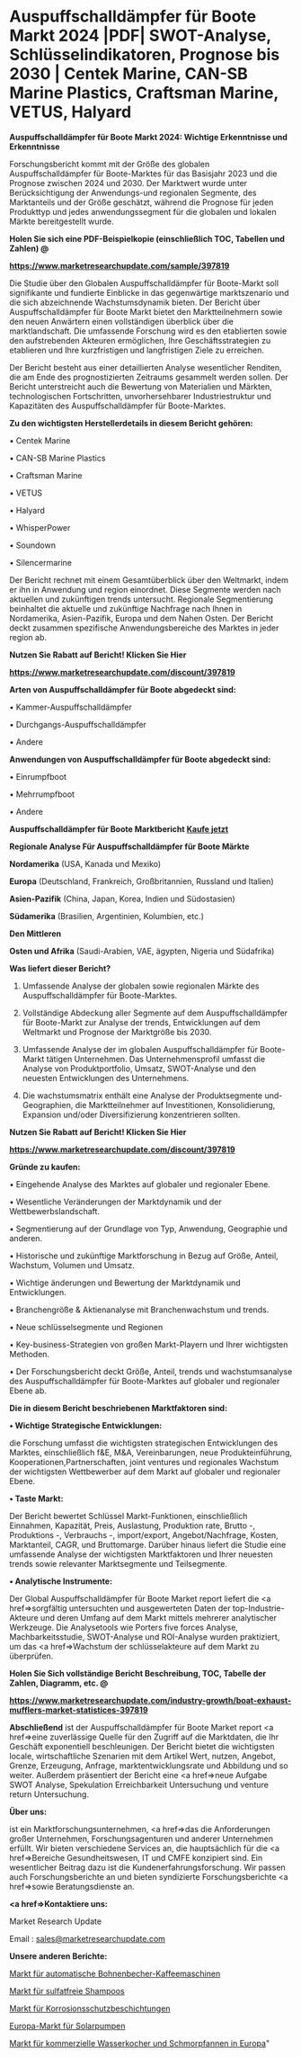 # Auspuffschalldämpfer für Boote Markt 2024 |PDF| SWOT-Analyse, Schlüsselindikatoren, Prognose bis 2030 | Centek Marine, CAN-SB Marine Plastics, Craftsman Marine, VETUS, Halyard

<strong>Auspuffschalldämpfer für Boote Markt 2024: Wichtige Erkenntnisse und Erkenntnisse</strong>

Forschungsbericht kommt mit der Größe des globalen Auspuffschalldämpfer für Boote-Marktes für das Basisjahr 2023 und die Prognose zwischen 2024 und 2030. Der Marktwert wurde unter Berücksichtigung der Anwendungs-und regionalen Segmente, des Marktanteils und der Größe geschätzt, während die Prognose für jeden Produkttyp und jedes anwendungssegment für die globalen und lokalen Märkte bereitgestellt wurde.



<strong>Holen Sie sich eine PDF-Beispielkopie (einschließlich TOC, Tabellen und Zahlen) @
</strong>

<strong><a href=https://www.marketresearchupdate.com/sample/397819>

<strong>https://www.marketresearchupdate.com/sample/397819</u></font></a></strong></strong>

Die Studie über den Globalen Auspuffschalldämpfer für Boote-Markt soll signifikante und fundierte Einblicke in das gegenwärtige marktszenario und die sich abzeichnende Wachstumsdynamik bieten. Der Bericht über Auspuffschalldämpfer für Boote Markt bietet den Marktteilnehmern sowie den neuen Anwärtern einen vollständigen überblick über die marktlandschaft. Die umfassende Forschung wird es den etablierten sowie den aufstrebenden Akteuren ermöglichen, Ihre Geschäftsstrategien zu etablieren und Ihre kurzfristigen und langfristigen Ziele zu erreichen.

Der Bericht besteht aus einer detaillierten Analyse wesentlicher Renditen, die am Ende des prognostizierten Zeitraums gesammelt werden sollen. Der Bericht unterstreicht auch die Bewertung von Materialien und Märkten, technologischen Fortschritten, unvorhersehbarer Industriestruktur und Kapazitäten des Auspuffschalldämpfer für Boote-Marktes.



<strong>Zu den wichtigsten Herstellerdetails in diesem Bericht gehören:</strong>

• Centek Marine

• CAN-SB Marine Plastics

• Craftsman Marine

• VETUS

• Halyard

• WhisperPower

• Soundown

• Silencermarine

Der Bericht rechnet mit einem Gesamtüberblick über den Weltmarkt, indem er ihn in Anwendung und region einordnet. Diese Segmente werden nach aktuellen und zukünftigen trends untersucht. Regionale Segmentierung beinhaltet die aktuelle und zukünftige Nachfrage nach Ihnen in Nordamerika, Asien-Pazifik, Europa und dem Nahen Osten. Der Bericht deckt zusammen spezifische Anwendungsbereiche des Marktes in jeder region ab.



<strong>Nutzen Sie Rabatt auf Bericht! Klicken Sie Hier
</strong>

<strong><a href=https://www.marketresearchupdate.com/discount/397819>https://www.marketresearchupdate.com/discount/397819</b></u></font></strong></a>



<strong>Arten von Auspuffschalldämpfer für Boote abgedeckt sind:</strong>

• Kammer-Auspuffschalldämpfer

• Durchgangs-Auspuffschalldämpfer

• Andere



<strong>Anwendungen von Auspuffschalldämpfer für Boote abgedeckt sind:</strong>

• Einrumpfboot

• Mehrrumpfboot

• Andere



<strong>Auspuffschalldämpfer für Boote Marktbericht <a href=https://www.marketresearchupdate.com/buynow/397819>Kaufe jetzt</a></strong>



<strong>Regionale Analyse Für Auspuffschalldämpfer für Boote Märkte</strong>



<strong>Nordamerika</strong> (USA, Kanada und Mexiko)



<strong>Europa</strong> (Deutschland, Frankreich, Großbritannien, Russland und Italien)



<strong>Asien-Pazifik</strong> (China, Japan, Korea, Indien und Südostasien)



<strong>Südamerika</strong> (Brasilien, Argentinien, Kolumbien, etc.)



<strong>Den Mittleren</strong> 

<strong>Osten und Afrika</strong> (Saudi-Arabien, VAE, ägypten, Nigeria und Südafrika)



<strong>Was liefert dieser Bericht?</strong>

1. Umfassende Analyse der globalen sowie regionalen Märkte des Auspuffschalldämpfer für Boote-Marktes.

2. Vollständige Abdeckung aller Segmente auf dem Auspuffschalldämpfer für Boote-Markt zur Analyse der trends, Entwicklungen auf dem Weltmarkt und Prognose der Marktgröße bis 2030.

3. Umfassende Analyse der im globalen Auspuffschalldämpfer für Boote-Markt tätigen Unternehmen. Das Unternehmensprofil umfasst die Analyse von Produktportfolio, Umsatz, SWOT-Analyse und den neuesten Entwicklungen des Unternehmens.

4. Die wachstumsmatrix enthält eine Analyse der Produktsegmente und-Geographien, die Marktteilnehmer auf Investitionen, Konsolidierung, Expansion und/oder Diversifizierung konzentrieren sollten.



<strong>Nutzen Sie Rabatt auf Bericht! Klicken Sie Hier
</strong>

<strong><a href=https://www.marketresearchupdate.com/discount/397819>https://www.marketresearchupdate.com/discount/397819</b></u></font></strong></a>



<strong>Gründe zu kaufen:</strong>

• Eingehende Analyse des Marktes auf globaler und regionaler Ebene.

• Wesentliche Veränderungen der Marktdynamik und der Wettbewerbslandschaft.

• Segmentierung auf der Grundlage von Typ, Anwendung, Geographie und anderen.

• Historische und zukünftige Marktforschung in Bezug auf Größe, Anteil, Wachstum, Volumen und Umsatz.

• Wichtige änderungen und Bewertung der Marktdynamik und Entwicklungen.

• Branchengröße &amp; Aktienanalyse mit Branchenwachstum und trends.

• Neue schlüsselsegmente und Regionen

• Key-business-Strategien von großen Markt-Playern und Ihrer wichtigsten Methoden.

• Der Forschungsbericht deckt Größe, Anteil, trends und wachstumsanalyse des Auspuffschalldämpfer für Boote-Marktes auf globaler und regionaler Ebene ab.



<strong>Die in diesem Bericht beschriebenen Marktfaktoren sind:</strong>



<strong>• Wichtige Strategische Entwicklungen:</strong>

die Forschung umfasst die wichtigsten strategischen Entwicklungen des Marktes, einschließlich f&amp;E, M&amp;A, Vereinbarungen, neue Produkteinführung, Kooperationen,Partnerschaften, joint ventures und regionales Wachstum der wichtigsten Wettbewerber auf dem Markt auf globaler und regionaler Ebene.



<strong>• Taste Markt:</strong>

Der Bericht bewertet Schlüssel Markt-Funktionen, einschließlich Einnahmen, Kapazität, Preis, Auslastung, Produktion rate, Brutto -, Produktions -, Verbrauchs -, import/export, Angebot/Nachfrage, Kosten, Marktanteil, CAGR, und Bruttomarge. Darüber hinaus liefert die Studie eine umfassende Analyse der wichtigsten Marktfaktoren und Ihrer neuesten trends sowie relevanter Marktsegmente und Teilsegmente.



<strong>• Analytische Instrumente:</strong>

Der Global Auspuffschalldämpfer für Boote Market report liefert die <a href=>sorgf</a>ältig untersuchten und ausgewerteten Daten der top-Industrie-Akteure und deren Umfang auf dem Markt mittels mehrerer analytischer Werkzeuge. Die Analysetools wie Porters five forces Analyse, Machbarkeitsstudie, SWOT-Analyse und ROI-Analyse wurden praktiziert, um das <a href=>Wachstum</a> der schlüsselakteure auf dem Markt zu überprüfen.



<strong>Holen Sie Sich vollständige Bericht Beschreibung, TOC, Tabelle der Zahlen, Diagramm, etc. @ </strong>

<strong><a href=https://www.marketresearchupdate.com/industry-growth/boat-exhaust-mufflers-market-statistices-397819>https://www.marketresearchupdate.com/industry-growth/boat-exhaust-mufflers-market-statistices-397819</a></font></strong>



<strong>Abschließend</strong> ist der Auspuffschalldämpfer für Boote Market report <a href=>eine</a> zuverlässige Quelle für den Zugriff auf die Marktdaten, die Ihr Geschäft exponentiell beschleunigen. Der Bericht bietet die wichtigsten locale, wirtschaftliche Szenarien mit dem Artikel Wert, nutzen, Angebot, Grenze, Erzeugung, Anfrage, marktentwicklungsrate und Abbildung und so weiter. Außerdem präsentiert der Bericht eine <a href=>neue</a> Aufgabe SWOT Analyse, Spekulation Erreichbarkeit Untersuchung und venture return Untersuchung.



<strong>Über uns:</strong>

 ist ein Marktforschungsunternehmen, <a href=>das</a> die Anforderungen großer Unternehmen, Forschungsagenturen und anderer Unternehmen erfüllt. Wir bieten verschiedene Services an, die hauptsächlich für die <a href=>Bereiche</a> Gesundheitswesen, IT und CMFE konzipiert sind. Ein wesentlicher Beitrag dazu ist die Kundenerfahrungsforschung. Wir passen auch Forschungsberichte an und bieten syndizierte Forschungsberichte <a href=>sowie</a> Beratungsdienste an.



<strong><a href=>Kontaktiere uns:</a></strong>

Market Research Update

Email : sales@marketresearchupdate.com



<strong>Unsere anderen Berichte:</strong>

<a href=https://www.linkedin.com/pulse/automatic-bean-cup-coffee-machine-market-research-1f>Markt für automatische Bohnenbecher-Kaffeemaschinen</a>

<a href=https://www.linkedin.com/pulse/sulfate-free-shampoo-market-2023-analysis-growth>Markt für sulfatfreie Shampoos</a>

<a href=https://www.linkedin.com/pulse/corrosion-protective-coating-market-size-trends>Markt für Korrosionsschutzbeschichtungen</a>

<a href=https://www.linkedin.com/pulse/europe-solar-pump-market-2023-2030-new-study>Europa-Markt für Solarpumpen</a>

<a href=https://www.linkedin.com/pulse/europe-commercial-kettles-braising-pans-market-size-incredible>Markt für kommerzielle Wasserkocher und Schmorpfannen in Europa</a>"
